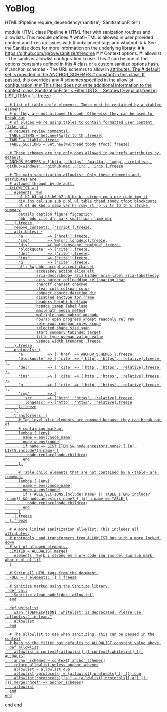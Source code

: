 # YoBlog

HTML::Pipeline.require_dependency('sanitize', 'SanitizationFilter')

module HTML
  class Pipeline
    # HTML filter with sanization routines and allowlists. This module defines
    # what HTML is allowed in user provided content and fixes up issues with
    # unbalanced tags and whatnot.
    #
    # See the Sanitize docs for more information on the underlying library:
    #
    # https://github.com/rgrove/sanitize/#readme
    #
    # Context options:
    #   :allowlist      - The sanitizer allowlist configuration to use. This
    #                     can be one of the options constants defined in this
    #                     class or a custom sanitize options hash.
    #   :anchor_schemes - The URL schemes to allow in <a href> attributes. The
    #                     default set is provided in the ANCHOR_SCHEMES
    #                     constant in this class. If passed, this overrides any
    #                     schemes specified in the allowlist configuration.
    #
    # This filter does not write additional information to the context.
    class SanitizationFilter < Filter
      LISTS     = Set.new(%w[ul ol].freeze)
      LIST_ITEM = 'li'.freeze

      # List of table child elements. These must be contained by a <table> element
      # or they are not allowed through. Otherwise they can be used to break out
      # of places we're using tables to contain formatted user content (like pull
      # request review comments).
      TABLE_ITEMS = Set.new(%w[tr td th].freeze)
      TABLE = 'table'.freeze
      TABLE_SECTIONS = Set.new(%w[thead tbody tfoot].freeze)

      # These schemes are the only ones allowed in <a href> attributes by default.
      ANCHOR_SCHEMES = ['http', 'https', 'mailto', 'xmpp', :relative, 'github-windows', 'github-mac', 'irc', 'ircs'].freeze

      # The main sanitization allowlist. Only these elements and attributes are
      # allowed through by default.
      ALLOWLIST = {
        elements: %w[
          h1 h2 h3 h4 h5 h6 h7 h8 br b i strong em a pre code img tt
          div ins del sup sub p ol ul table thead tbody tfoot blockquote
          dl dt dd kbd q samp var hr ruby rt rp li tr td th s strike summary
          details caption figure figcaption
          abbr bdo cite dfn mark small span time wbr
        ].freeze,
        remove_contents: ['script'].freeze,
        attributes: {
          'a'          => ['href'].freeze,
          'img'        => %w[src longdesc].freeze,
          'div'        => %w[itemscope itemtype].freeze,
          'blockquote' => ['cite'].freeze,
          'del'        => ['cite'].freeze,
          'ins'        => ['cite'].freeze,
          'q'          => ['cite'].freeze,
          all: %w[abbr accept accept-charset
                  accesskey action align alt
                  aria-describedby aria-hidden aria-label aria-labelledby
                  axis border cellpadding cellspacing char
                  charoff charset checked
                  clear cols colspan color
                  compact coords datetime dir
                  disabled enctype for frame
                  headers height hreflang
                  hspace ismap label lang
                  maxlength media method
                  multiple name nohref noshade
                  nowrap open progress prompt readonly rel rev
                  role rows rowspan rules scope
                  selected shape size span
                  start summary tabindex target
                  title type usemap valign value
                  vspace width itemprop].freeze
        }.freeze,
        protocols: {
          'a'          => { 'href' => ANCHOR_SCHEMES }.freeze,
          'blockquote' => { 'cite' => ['http', 'https', :relative].freeze },
          'del'        => { 'cite' => ['http', 'https', :relative].freeze },
          'ins'        => { 'cite' => ['http', 'https', :relative].freeze },
          'q'          => { 'cite' => ['http', 'https', :relative].freeze },
          'img'        => {
            'src'      => ['http', 'https', :relative].freeze,
            'longdesc' => ['http', 'https', :relative].freeze
          }.freeze
        },
        transformers: [
          # Top-level <li> elements are removed because they can break out of
          # containing markup.
          lambda { |env|
            name = env[:node_name]
            node = env[:node]
            if name == LIST_ITEM && node.ancestors.none? { |n| LISTS.include?(n.name) }
              node.replace(node.children)
            end
          },

          # Table child elements that are not contained by a <table> are removed.
          lambda { |env|
            name = env[:node_name]
            node = env[:node]
            if (TABLE_SECTIONS.include?(name) || TABLE_ITEMS.include?(name)) && node.ancestors.none? { |n| n.name == TABLE }
              node.replace(node.children)
            end
          }
        ].freeze
      }.freeze

      # A more limited sanitization allowlist. This includes all attributes,
      # protocols, and transformers from ALLOWLIST but with a more locked down
      # set of allowed elements.
      LIMITED = ALLOWLIST.merge(
        elements: %w[b i strong em a pre code img ins del sup sub mark abbr p ol ul li]
      )

      # Strip all HTML tags from the document.
      FULL = { elements: [] }.freeze

      # Sanitize markup using the Sanitize library.
      def call
        Sanitize.clean_node!(doc, allowlist)
      end

      def whitelist
        warn "[DEPRECATION] 'whitelist' is deprecated. Please use 'allowlist' instead."
        allowlist
      end

      # The allowlist to use when sanitizing. This can be passed in the context
      # hash to the filter but defaults to ALLOWLIST constant value above.
      def allowlist
        allowlist = context[:allowlist] || context[:whitelist] || ALLOWLIST
        anchor_schemes = context[:anchor_schemes]
        return allowlist unless anchor_schemes
        allowlist = allowlist.dup
        allowlist[:protocols] = (allowlist[:protocols] || {}).dup
        allowlist[:protocols]['a'] = (allowlist[:protocols]['a'] || {}).merge('href' => anchor_schemes)
        allowlist
      end
    end
  end
end
